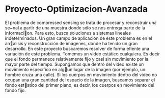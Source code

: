 # Proyecto-Optimizacion-Avanzada

El problema de compressed sensing se trata de procesar y reconstruir una se~nal a partir de una muestra
donde sólo se nos entrega parte de la informacion. Para esto, busca soluciones a sistemas lineales indeterminados.
Un gran campo de aplicación de este problema es en el analisis y reconstrucción de imágenes, donde
ha tenido un gran desarrollo. En este proyecto buscaremos resolver de forma efiente una variación de este
problema.
Tomemos un video estático cualquiera. Es decir que el fondo permanece relativamente fijo y casi sin
movimiento por la mayor parte del tiempo. Supongamos que dentro del video existe un movimiento específico
en algun lugar de la imagen (por ejemplo, un hombre cruza una calle). Si los cuerpos en movimiento dentro
del video no ocupan una gran cantidad del espacio de la imagen, buscamos separar el fondo estatico del
primer plano, es decir, los cuerpos en movimiento del fondo fijo.
